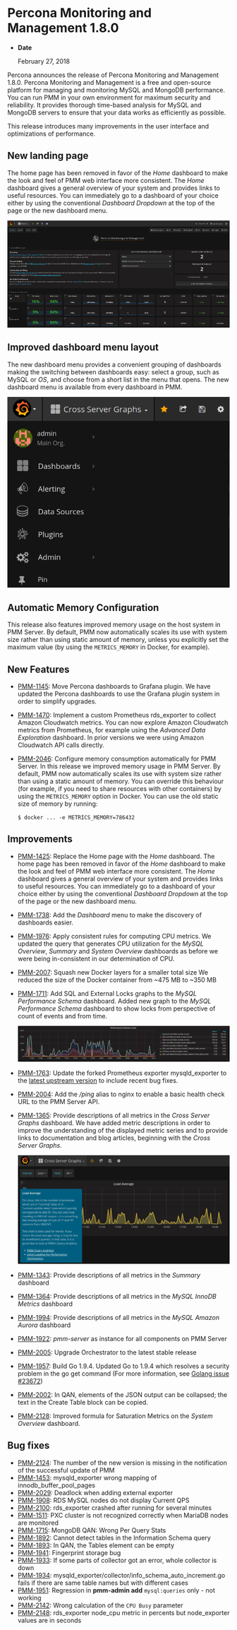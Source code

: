 # Percona Monitoring and Management 1.8.0

* **Date**

    February 27, 2018

Percona announces the release of Percona Monitoring and Management 1.8.0.  Percona Monitoring and Management is a free and open-source platform for managing and monitoring MySQL and MongoDB performance.  You can run PMM in your own environment for maximum security and reliability. It provides thorough time-based analysis for MySQL and MongoDB servers to ensure that your data works as efficiently as possible.

This release introduces many improvements in the user interface and optimizations of performance.

## New landing page

The home page has been removed in favor of the *Home* dashboard to make the look and feel of PMM web interface more consistent. The *Home* dashboard gives a general overview of your system and provides links to useful resources. You can immediately go to a dashboard of your choice either by using the conventional *Dashboard Dropdown* at the top of the page or the new dashboard menu.

![image](../_images/pmm.home-page.png)

## Improved dashboard menu layout

The new dashboard menu provides a convenient grouping of dashboards making the switching between dashboards easy: select a group, such as MySQL or *OS*, and choose from a short list in the menu that opens. The new dashboard menu is available from every dashboard in PMM.

![image](../_images/pmm.menu.png)

## Automatic Memory Configuration

This release also features improved memory usage on the host system in PMM Server. By default, PMM now automatically scales its use with system size rather than using static amount of memory, unless you explicitly set the maximum value (by using the `METRICS_MEMORY` in Docker, for example).

## New Features

* [PMM-1145](https://jira.percona.com/browse/PMM-1145): Move Percona dashboards to Grafana plugin. We have updated the Percona dashboards to use the Grafana plugin system in order to simplify upgrades.
* [PMM-1470](https://jira.percona.com/browse/PMM-1470): Implement a custom Prometheus rds_exporter to collect Amazon Cloudwatch metrics.  You can now explore Amazon Cloudwatch metrics from Prometheus, for example using the *Advanced Data Exploration* dashboard. In prior versions we were using Amazon Cloudwatch API calls directly.
* [PMM-2046](https://jira.percona.com/browse/PMM-2046): Configure memory consumption automatically for PMM Server. In this release we improved memory usage in PMM Server. By default, PMM now automatically scales its use with system size rather than using a static amount of memory. You can override this behaviour (for example, if you need to share resources with other containers) by using the `METRICS_MEMORY` option in Docker. You can use the old static size of memory by running:

    ```
    $ docker ... -e METRICS_MEMORY=786432
    ```

## Improvements

* [PMM-1425](https://jira.percona.com/browse/PMM-1425): Replace the Home page with the *Home* dashboard. The home page has been removed in favor of the *Home* dashboard to make the look and feel of PMM web interface more consistent. The *Home* dashboard gives a general overview of your system and provides links to useful resources. You can immediately go to a dashboard of your choice either by using the conventional *Dashboard Dropdown* at the top of the page or the new dashboard menu.
* [PMM-1738](https://jira.percona.com/browse/PMM-1738): Add the *Dashboard* menu to make the discovery of dashboards easier.
* [PMM-1976](https://jira.percona.com/browse/PMM-1976): Apply consistent rules for computing CPU metrics. We updated the query that generates CPU utilization for the *MySQL Overview*, *Summary* and *System Overview* dashboards as before we were being in-consistent in our determination of CPU.
* [PMM-2007](https://jira.percona.com/browse/PMM-2007): Squash new Docker layers for a smaller total size We reduced the size of the Docker container from ~475 MB to ~350 MB
* [PMM-1711](https://jira.percona.com/browse/PMM-1711): Add SQL and External Locks graphs to the *MySQL Performance Schema* dashboard.  Added new graph to the *MySQL Performance Schema* dashboard to show locks from perspective of count of events and from time.

    ![image](../_images/1-8-0.1.png)

* [PMM-1763](https://jira.percona.com/browse/PMM-1763): Update the forked Prometheus exporter mysqld_exporter to the [latest upstream version](https://github.com/prometheus/mysqld_exporter) to include recent bug fixes.
* [PMM-2004](https://jira.percona.com/browse/PMM-2004): Add the */ping* alias to nginx to enable a basic health check URL to the PMM Server API.
* [PMM-1365](https://jira.percona.com/browse/PMM-1365): Provide descriptions of all metrics in the *Cross Server Graphs* dashboard. We have added metric descriptions in order to improve the understanding of the displayed metric series and to provide links to documentation and blog articles, beginning with the *Cross Server Graphs*.

    ![image](../_images/1-8-0.2.png)

* [PMM-1343](https://jira.percona.com/browse/PMM-1343): Provide descriptions of all metrics in the *Summary* dashboard
* [PMM-1364](https://jira.percona.com/browse/PMM-1364): Provide descriptions of all metrics in the *MySQL InnoDB Metrics* dashboard
* [PMM-1994](https://jira.percona.com/browse/PMM-1994): Provide descriptions of all metrics in the *MySQL Amazon Aurora* dashboard
* [PMM-1922](https://jira.percona.com/browse/PMM-1922): *pmm-server* as instance for all components on PMM Server
* [PMM-2005](https://jira.percona.com/browse/PMM-2005): Upgrade Orchestrator to the latest stable release
* [PMM-1957](https://jira.percona.com/browse/PMM-1957): Build Go 1.9.4.  Updated Go to 1.9.4 which resolves a security problem in the go get command (For more information, see [Golang issue #23672](https://github.com/golang/go/issues/23672))
* [PMM-2002](https://jira.percona.com/browse/PMM-2002): In QAN, elements of the JSON output can be collapsed; the text in the Create Table block can be copied.
* [PMM-2128](https://jira.percona.com/browse/PMM-2128): Improved formula for Saturation Metrics on the *System Overview* dashboard.

## Bug fixes

* [PMM-2124](https://jira.percona.com/browse/PMM-2124): The number of the new version is missing in the notification of the successful update of PMM
* [PMM-1453](https://jira.percona.com/browse/PMM-1453): mysqld_exporter wrong mapping of innodb_buffer_pool_pages
* [PMM-2029](https://jira.percona.com/browse/PMM-2029): Deadlock when adding external exporter
* [PMM-1908](https://jira.percona.com/browse/PMM-1908): RDS MySQL nodes do not display Current QPS
* [PMM-2100](https://jira.percona.com/browse/PMM-2100): rds_exporter crashed after running for several minutes
* [PMM-1511](https://jira.percona.com/browse/PMM-1511): PXC cluster is not recognized correctly when MariaDB nodes are monitored
* [PMM-1715](https://jira.percona.com/browse/PMM-1715): MongoDB QAN: Wrong Per Query Stats
* [PMM-1892](https://jira.percona.com/browse/PMM-1892): Cannot detect tables in the Information Schema query
* [PMM-1893](https://jira.percona.com/browse/PMM-1893): In QAN, the Tables element can be empty
* [PMM-1941](https://jira.percona.com/browse/PMM-1941): Fingerprint storage bug
* [PMM-1933](https://jira.percona.com/browse/PMM-1933): If some parts of collector got an error, whole collector is down
* [PMM-1934](https://jira.percona.com/browse/PMM-1934): mysqld_exporter/collector/info_schema_auto_increment.go fails if there are same table names but with different cases
* [PMM-1951](https://jira.percona.com/browse/PMM-1951): Regression in **pmm-admin add** `mysql:queries` only - not working
* [PMM-2142](https://jira.percona.com/browse/PMM-2142): Wrong calculation of the `CPU Busy` parameter
* [PMM-2148](https://jira.percona.com/browse/PMM-2148): rds_exporter node_cpu metric in percents but node_exporter values are in seconds

